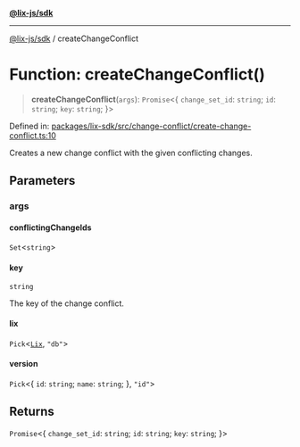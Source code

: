[**@lix-js/sdk**](../README.md)

***

[@lix-js/sdk](../README.md) / createChangeConflict

# Function: createChangeConflict()

> **createChangeConflict**(`args`): `Promise`\<\{ `change_set_id`: `string`; `id`: `string`; `key`: `string`; \}\>

Defined in: [packages/lix-sdk/src/change-conflict/create-change-conflict.ts:10](https://github.com/opral/monorepo/blob/cf4299047f63a84de437bf67ff42fca1baa00869/packages/lix-sdk/src/change-conflict/create-change-conflict.ts#L10)

Creates a new change conflict with the given conflicting changes.

## Parameters

### args

#### conflictingChangeIds

`Set`\<`string`\>

#### key

`string`

The key of the change conflict.

#### lix

`Pick`\<[`Lix`](../type-aliases/Lix.md), `"db"`\>

#### version

`Pick`\<\{ `id`: `string`; `name`: `string`; \}, `"id"`\>

## Returns

`Promise`\<\{ `change_set_id`: `string`; `id`: `string`; `key`: `string`; \}\>
